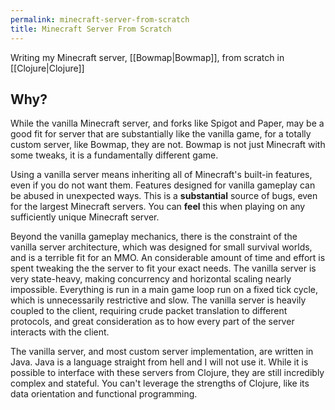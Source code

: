 ```yaml
---
permalink: minecraft-server-from-scratch
title: Minecraft Server From Scratch
---
```

Writing my Minecraft server, [[Bowmap|Bowmap]], from scratch in [[Clojure|Clojure]]

## Why?

While the vanilla Minecraft server, and forks like Spigot and Paper, may be a good fit for server that are substantially like the vanilla game, for a totally custom server, like Bowmap, they are not. Bowmap is not just Minecraft with some tweaks, it is a fundamentally different game.

Using a vanilla server means inheriting all of Minecraft's built-in features, even if you do not want them. Features designed for vanilla gameplay can be abused in unexpected ways. This is a **substantial** source of bugs, even for the largest Minecraft servers. You can **feel** this when playing on any sufficiently unique Minecraft server.

Beyond the vanilla gameplay mechanics, there is the constraint of the vanilla server architecture, which was designed for small survival worlds, and is a terrible fit for an MMO. An considerable amount of time and effort is spent tweaking the the server to fit your exact needs. The vanilla server is very state-heavy, making concurrency and horizontal scaling nearly impossible. Everything is run in a main game loop run on a fixed tick cycle, which is unnecessarily restrictive and slow. The vanilla server is heavily coupled to the client, requiring crude packet translation to different protocols, and great consideration as to how every part of the server interacts with the client.

The vanilla server, and most custom server implementation, are written in Java. Java is a language straight from hell and I will not use it. While it is possible to interface with these servers from Clojure, they are still incredibly complex and stateful. You can't leverage the strengths of Clojure, like its data orientation and functional programming.